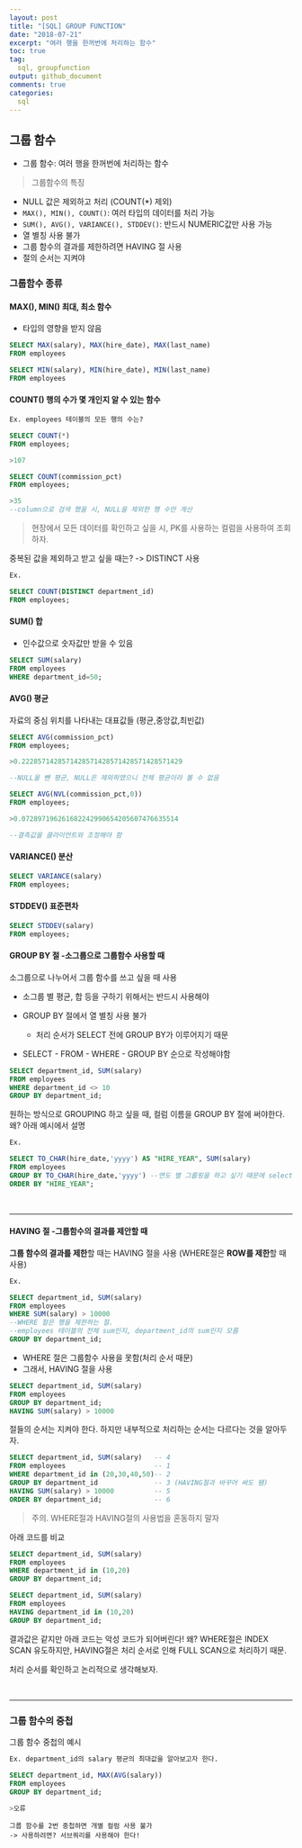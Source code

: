 ```yaml
---
layout: post
title: "[SQL] GROUP FUNCTION"
date: "2018-07-21"
excerpt: "여러 행을 한꺼번에 처리하는 함수"
toc: true
tag:
  sql, groupfunction
output: github_document
comments: true
categories:
  sql
---
```


## 그룹 함수

* 그룹 함수: 여러 행을 한꺼번에 처리하는 함수

>그룹함수의 특징

* NULL 값은 제외하고 처리 (COUNT(*) 제외)
* `MAX(), MIN(), COUNT()`: 여러 타입의 데이터를 처리 가능 
* `SUM(), AVG(), VARIANCE(), STDDEV()`: 반드시 NUMERIC값만 사용 가능
* 열 별칭 사용 불가
* 그룹 함수의 결과를 제한하려면 HAVING 절 사용
* 절의 순서는 지켜야

### 그룹함수 종류

#### MAX(), MIN() 최대, 최소 함수

* 타입의 영향을 받지 않음

```sql
SELECT MAX(salary), MAX(hire_date), MAX(last_name)
FROM employees
```
```sql
SELECT MIN(salary), MIN(hire_date), MIN(last_name)
FROM employees
```

#### COUNT() 행의 수가 몇 개인지 알 수 있는 함수

```sql
Ex. employees 테이블의 모든 행의 수는?

SELECT COUNT(*)
FROM employees;

>107

SELECT COUNT(commission_pct)
FROM employees;

>35 
--column으로 검색 했을 시, NULL을 제외한 행 수만 계산

```

>현장에서 모든 데이터를 확인하고 싶을 시, PK를 사용하는 컬럼을 사용하여 조회하자.

중복된 값을 제외하고 받고 싶을 때는? -> DISTINCT 사용

```sql
Ex. 

SELECT COUNT(DISTINCT department_id)
FROM employees;
```

#### SUM() 합

* 인수값으로 숫자값만 받을 수 있음

```sql
SELECT SUM(salary)
FROM employees
WHERE department_id=50;
```

#### AVG() 평균

자료의 중심 위치를 나타내는 대표값들 (평균,중앙값,최빈값)

```sql
SELECT AVG(commission_pct)
FROM employees;

>0.2228571428571428571428571428571428571429

--NULL을 뺀 평균, NULL은 제외하였으니 전체 평균이라 볼 수 없음

SELECT AVG(NVL(commission_pct,0))
FROM employees;

>0.072897196261682242990654205607476635514

--결측값을 클라이언트와 조정해야 함
```

#### VARIANCE() 분산

```sql
SELECT VARIANCE(salary)
FROM employees;
```

#### STDDEV() 표준편차

```sql
SELECT STDDEV(salary)
FROM employees;
```

#### GROUP BY 절 -소그룹으로 그룹함수 사용할 때

소그룹으로 나누어서 그룹 함수를 쓰고 싶을 때 사용

* 소그룹 별 평균, 합 등을 구하기 위해서는 반드시 사용해야

* GROUP BY 절에서 열 별칭 사용 불가
    * 처리 순서가 SELECT 전에 GROUP BY가 이루어지기 때문
    
* SELECT - FROM - WHERE - GROUP BY 순으로 작성해야함

```sql
SELECT department_id, SUM(salary)
FROM employees
WHERE department_id <> 10
GROUP BY department_id;
```

원하는 방식으로 GROUPING 하고 싶을 때, 컬럼 이름을 GROUP BY 절에 써야한다.
왜? 아래 예시에서 설명

```sql
Ex.

SELECT TO_CHAR(hire_date,'yyyy') AS "HIRE_YEAR", SUM(salary)
FROM employees
GROUP BY TO_CHAR(hire_date,'yyyy') --연도 별 그룹핑을 하고 싶기 때문에 select절과 같을 수 밖에 없음.
ORDER BY "HIRE_YEAR";
```

<br>
  
***

#### HAVING 절 -그룹함수의 결과를 제안할 때

**그룹 함수의 결과를 제한**할 때는 HAVING 절을 사용 (WHERE절은 **ROW를 제한**할 때 사용)

```sql
Ex.

SELECT department_id, SUM(salary)
FROM employees
WHERE SUM(salary) > 10000 
--WHERE 절은 행을 제한하는 절. 
--employees 테이블의 전체 sum인지, department_id의 sum인지 모름
GROUP BY department_id;

```

* WHERE 절은 그룹함수 사용을 못함(처리 순서 때문)
* 그래서, HAVING 절을 사용

```sql
SELECT department_id, SUM(salary)
FROM employees
GROUP BY department_id;
HAVING SUM(salary) > 10000
```

절들의 순서는 지켜야 한다. 하지만 내부적으로 처리하는 순서는 다르다는 것을 알아두자.

```sql
SELECT department_id, SUM(salary)   -- 4
FROM employees                      -- 1
WHERE department_id in (20,30,40,50)-- 2
GROUP BY department_id              -- 3 (HAVING절과 바꾸어 써도 됌)
HAVING SUM(salary) > 10000          -- 5
ORDER BY department_id;             -- 6
```

> 주의. WHERE절과 HAVING절의 사용법을 혼동하지 말자


아래 코드를 비교

```sql
SELECT department_id, SUM(salary)
FROM employees
WHERE department_id in (10,20)
GROUP BY department_id;
```
```sql
SELECT department_id, SUM(salary)
FROM employees
HAVING department_id in (10,20)
GROUP BY department_id;
```

결과값은 같지만 아래 코드는 악성 코드가 되어버린다!
왜? WHERE절은 INDEX SCAN 유도하지만, HAVING절은 처리 순서로 인해 FULL SCAN으로 처리하기 때문. 

처리 순서를 확인하고 논리적으로 생각해보자.

<br>

***

### 그룹 함수의 중첩

그룹 함수 중첩의 예시

```sql
Ex. department_id의 salary 평균의 최대값을 알아보고자 한다.

SELECT department_id, MAX(AVG(salary))
FROM employees
GROUP BY department_id;

>오류
```

    그룹 함수를 2번 중첩하면 개별 컬럼 사용 불가
    -> 사용하려면? 서브쿼리를 사용해야 한다!
